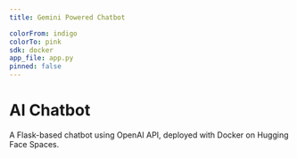 ```yaml
---
title: Gemini Powered Chatbot

colorFrom: indigo
colorTo: pink
sdk: docker
app_file: app.py
pinned: false
---
```


# AI Chatbot

A Flask-based chatbot using OpenAI API, deployed with Docker on Hugging Face Spaces.
